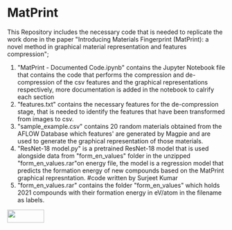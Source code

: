 # MatPrint
This Repository includes the necessary code that is needed to replicate the work done in the paper "Introducing Materials Fingerprint (MatPrint): a novel method in graphical material representation and features compression";
1. "MatPrint - Documented Code.ipynb" contains the Jupyter Notebook file that contains the code that performs the compression and de-compression of the csv features and the graphical representations respectively, more documentation is added in the notebook to calrify each section
2. "features.txt" contains the necessary features for the de-compression stage, that is needed to identify the features that have been transformed from images to csv.
3. "sample_example.csv" contains 20 random materials obtained from the AFLOW Database which features' are generated by Magpie and are used to generate the graphical representation of those materials.
4. "ResNet-18 model.py" is a pretrained ResNet-18 model that is used alongside data from "form_en_values" folder in the unzipped "form_en_values.rar"on energy  file, the model is a regression model that predicts the formation energy of new compounds based on the MatPrint graphical represntation. #code written by Surjeet Kumar
5. "form_en_values.rar" contains the folder "form_en_values" which holds 2021 compounds with their formation energy in eV/atom in the filename as labels.


  <img src="https://mirrors.creativecommons.org/presskit/buttons/88x31/png/by.png" width="85" height="30">
